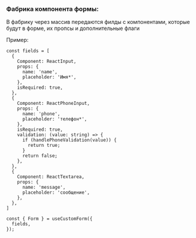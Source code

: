 ### Фабрика компонента формы:

В фабрику через массив передаются филды с компонентами, которые будут в форме, их пропсы и дополнительные флаги

Пример:

```
const fields = [
  {
    Component: ReactInput,
    props: {
      name: 'name',
      placeholder: 'Имя*',
    },
    isRequired: true,
  },
  {
    Component: ReactPhoneInput,
    props: {
      name: 'phone',
      placeholder: 'телефон*',
    },
    isRequired: true,
    validation: (value: string) => {
      if (handlePhoneValidation(value)) {
        return true;
      }
      return false;
    },
  },
  {
    Component: ReactTextarea,
    props: {
      name: 'message',
      placeholder: 'сообщение',
    },
  },
]

const { Form } = useCustomForm({
  fields,
});
```
